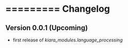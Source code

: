 =========
Changelog
=========

## Version 0.0.1 (Upcoming)

- first release of *kiara_modules.language_processing*
